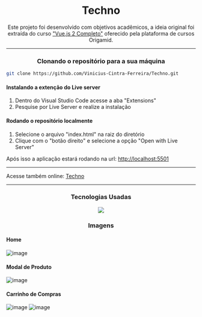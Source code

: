 <h1 align="center"> Techno </h1>
<p align="center">Este projeto foi desenvolvido com objetivos acadêmicos, a ideia original foi extraída do curso <a href="https://www.origamid.com/curso/vue-js-completo">"Vue.js 2 Completo"</a> oferecido pela plataforma de cursos Origamid.</p>

---

<h3 align="center">Clonando o repositório para a sua máquina</h3>

```bash
git clone https://github.com/Vinicius-Cintra-Ferreira/Techno.git
```
<h4>Instalando a extenção do Live server</h4>
<ol>
  <li>Dentro do Visual Studio Code acesse a aba "Extensions"</li>
  <li>Pesquise por Live Server e realize a instalação</li>
</ol>

<h4>Rodando o repositório localmente</h4>
<ol>
  <li>Selecione o arquivo "index.html" na raiz do diretório</li>
  <li>Clique com o "botão direito" e selecione a opção "Open with Live Server"</li>
</ol>
<p>Após isso a aplicação estará rodando na url: <a href="http://localhost:5501">http://localhost:5501</a></p>

---

<p>Acesse também online: <a href="https://vinicius-cintra-ferreira.github.io/Techno/index.html#">Techno</a></p>

---

<h3 align="center">Tecnologias Usadas</h3>
<p align="center">
  <a href="https://br.vuejs.org/">
    <img src="https://skillicons.dev/icons?i=vue" />
  </a>
</p>

<h3 align="center">Imagens</h3>
  <h4>Home</h4>
  
  ![image](https://github.com/Vinicius-Cintra-Ferreira/Techno/assets/70180887/7f6364e3-5755-4970-8123-14955bc566b2)

  <h4>Modal de Produto</h4>
  
  ![image](https://github.com/Vinicius-Cintra-Ferreira/Techno/assets/70180887/9bd0e164-2d51-4b76-8f8d-47ab8b12d39b)

  <h4>Carrinho de Compras</h4>
  
  ![image](https://github.com/Vinicius-Cintra-Ferreira/Techno/assets/70180887/c0021d18-483b-4403-9559-d35dc501303b)
  ![image](https://github.com/Vinicius-Cintra-Ferreira/Techno/assets/70180887/7ce975f3-c23f-48b4-a7be-c4b5e3cf304e)
  


  

